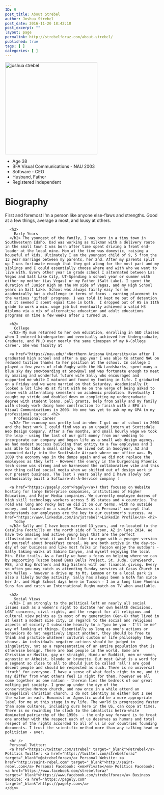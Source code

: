 ```yaml
---
ID: 9
post_title: About Strebel
author: Joshua Strebel
post_date: 2016-11-20 18:42:10
post_excerpt: ""
layout: page
permalink: http://strebelforaz.com/about-strebel/
published: true
tags: [ ]
categories: [ ]
---
```

<div class="row">
  <div class="col-sm-4">
    <img class="alignnone size-medium wp-image-43 box-shadow1 img-fluid" src="http://strebelforaz.com/wp-content/uploads/2016/11/10701947_10152495951554842_1917571598792799057_n-e1480137887741-300x300.jpg" alt="joshua strebel" width="300" height="300" /> <ul class="list-unstyled">
      <li>
        Age 38
      </li>
      <li>
        BFA Visual Communications - NAU 2003
      </li>
      <li>
        Software - CEO
      </li>
      <li>
        Husband, Father
      </li>
      <li>
        Registered Independent
      </li>
    </ul>
  </div>
  
  <div class="col-sm-8">
    <div class="card card-block">
      <h1>
        Biography
      </h1> First and foremost I'm a person like anyone else-flaws and strengths. Good at a few things, average a most, and lousy at others. 
      
      <h2>
        Early Years
      </h2> The youngest of the family, I was born in a tiny town in Southwestern Idaho. Dad was working as milkman with a delivery route in the small town I was born after time spent driving a front end-loader at the local mine. Mom at the time was domestic, raising a houseful of kids. Ultimately I am the youngest child of 9, 5 from the 13 year marriage between my parents, her 2nd. After my parents split up I was fortunate enough that they got along for the most part and my siblings and I could essentially choose where and with who we want to live with. Every other year in grade school I alternated between Las Vegas and Salt Lake City, UT-Spending a school year or summer with either my mother (Las Vegas) or my Father (Salt Lake). I spent the duration of Junior HIgh on the NW side of Vegas, and my High School years in Salt Lake. School was always fairly easy for me academically but a challenge in terms of focus - earning placement in the various 'gifted' programs. I was told it kept me out of detention but it seemed I spent equal time in both.  I dropped out of HS in 11th grade to work a min. wage job but eventually achieved a valid HS diploma via a mix of alternative education and adult educations programs on time a few weeks after I turned 18. 
      
      <h2>
        College
      </h2> My mum returned to her own education, enrolling in GED classes when I entered kindergarten and eventually achieved her Undergraduate, Graduate, and PH.D over nearly the same timespan of my K-College career. She was faculty at 
      
      <a href="https://nau.edu/">Northern Arizona University</a> after I graduated high school and after a gap year I was able to attend NAU on reduced tuition thanks to her position at the school. In college I played a few years of club Rugby with the NA Landsharks, spent many a blue sky day snowboarding at SnowBowl and was fortunate enough to meet my amazing and wonderful future wife Sally who encouraged and supported me while I matured and found my footing in life. I graduated on a Friday and we were married on that Saturday. Academically It looked a lot like HS at first with me on the verge of being asked to leave with alternating semesters on academic probation. Eventually I caught my stride and doubled down on completing my undergraduate degree with student loans, pell grants, help from Sally and my family with steady work doing home construction to finish with a BFA in Visual Communications in 2003. No one has yet to ask my my GPA in my professional career. <h2>
        Professional Career
      </h2> The economy was pretty bad in when I got our of school in 2003 and the best work I could find was as an unpaid intern at Scottsdale Web Design Company. After a few months, and small hourly wage we took the leap - using the last of our gift money from our wedding to incorporate our company and began life as a small web design agency. We had modest success building that entity to a few employees and I was able to take a small salary. We lived out in Goodyear, AZ and commuted daily into the Scottsdale Airpark where our office was. By 2009 the economy was in the dumps again and we did not replace the employees as they left - However the energy in the burgeoning Phoenix tech scene was strong and we harnessed the collaborative vibe and this new thing called social media when we shifted out of design work in our present business. The last 7 years Sally and I have slowly but methodically built a Software-As-A-Service company (
      
      <a href="https://pagely.com">Pagely</a>) that focuses on Website hosting for large Enterprise companies, institutions of Higher Education, and Major Media companies. We currently employee dozens of high skill technology workers across 5 US states and 4 countries. The road was long and rocky but we did it on our terms, with no outside money, and focused on a simple "Business is Personal" concept that understands our employees are the key to our customer's success. <a href="https://www.linkedin.com/in/jstrebel">LinkedIn Profile</a> <h2>
        Today
      </h2> Sally and I have been married 13 years, and re-located to the Catalina Foothills on the north side of Tucson, AZ in late 2014. We have two amazing and active young boys that are the perfect illustration of what it would be like to argue with a younger version of yourself about breakfast cereal. We are both active in the day-to-day of our business and like most folks in Tucson enjoy the outdoors - Sally taking walks at Sabino Canyon, and myself enjoying the local Mtn. Bike trails. As a family we have a focus on helping where we can by supporting Tuscon based Bens Bells Project, St. Jude, CureSearch, PBS, and Big Brothers and Big Sisters with our financal giving. Every so often you may catch us attending Sunday services at Casas Church in Oro Valley - however a drive up to Mt. Lemmon or to a local park is also a likely Sunday activity. Sally has always been a UofA fan since her Jr. and High School days here in Tucson - I am a long time Phoenix Suns fan and catch an International Rugby match on TV when available. 
      
      <h2>
        Social Views
      </h2> I am strongly to the political left on nearly all social issues such as a women's right to dictate her own health decisions, LGBT concerns, civil rights, and the respect for all religious and cultural view points as is most of my generation (Gen-X) that lived in at least a modest size city. In regards to the social and religious aspects of society I subscribe heavily to a "you be you - I'll be me" way of looking at things. Essentially as long as one's actions or behaviors do not negatively impact another, they should be free to think and practice whatever cultural custom or life philosophy they choose. An individuals negative actions should be judged in singularity, not as a representative of an entire population that is otherwise benign. There are bad people in the world. Some are Christian or Muslim, gay or straight, Hindu or Buddist, men or women, agnostic or Atheist, blonde or brunette. But most (what is a word for a segment so close to all to should just be called 'all') are good decent people and should be respected as such. There is no universal 'truth' for everyone. I have a sense of what feels right to me, and it may differ from what others feel is right for them, however we all come together as one nation - therein lies the bedrock of our great melting pot society. I grew up under the eye of the conservative Mormon church, and now once in a while attend an evangelical Christian church. I do not identity as either but I see the value in each. Humanist or Agnostic would be a more appropriate label for me at this stage in my life. The world is progressing faster than some cultures, including ours here in the US, can cope at times. There is no rewinding the clock to the idealistic hetro-white dominated patriarchy of the 1950s  - the only way forward is to treat one another with the respect each of us deserves as humans and total respect of the rights accorded to all of us in our countries founding documents. I trust the scientific method more than any talking head or politician - ever. 
      
      <hr />
      Personal Twitter: 
      <a href="https://twitter.com/strebel" target="_blank">@strebel</a> Politics Twitter: <a href="https://twitter.com/strebelforaz" target="_blank">@strebelforaz</a> Personal Website: <a href="http://saint-rebel.com" target="_blank">http://saint-rebel.com</a> Personal Facebook: <em>Private</em> Politics Facebook: <a href="https://www.facebook.com/strebelforaz" target="_blank">https://www.facebook.com/strebelforaz</a> Business Website: <a href="https://pagely.com" target="_blank">https://pagely.com</a>
    </div>
  </div>
</div>